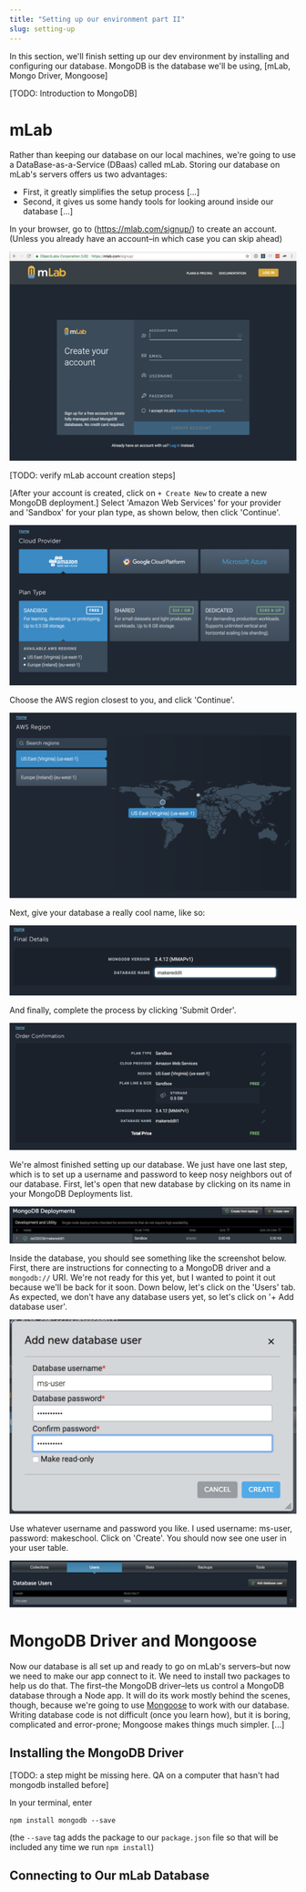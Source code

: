 ```yaml
---
title: "Setting up our environment part II"
slug: setting-up
---
```

In this section, we'll finish setting up our dev environment by installing and configuring our database.  MongoDB is the database we'll be using, [mLab, Mongo Driver, Mongoose]

[TODO: Introduction to MongoDB]

# mLab

Rather than keeping our database on our local machines, we're going to use a DataBase-as-a-Service (DBaas) called mLab.  Storing our database on mLab's servers offers us two advantages:
- First, it greatly simplifies the setup process [...]
- Second, it gives us some handy tools for looking around inside our database [...]

In your browser, go to (https://mlab.com/signup/) to create an account.  (Unless you already have an account–in which case you can skip ahead)

![mLab Signup Page](assets/mlab-01-signup.png)

[TODO: verify mLab account creation steps]

[After your account is created, click on `+ Create New` to create a new MongoDB deployment.]  Select 'Amazon Web Services' for your provider and 'Sandbox' for your plan type, as shown below, then click 'Continue'.

![mLab Deployment Creator](assets/mlab-02-setup.png)

Choose the AWS region closest to you, and click 'Continue'.

![mLab Deployment Creator](assets/mlab-03-setup.png)

Next, give your database a really cool name, like so:

![mLab Deployment Creator](assets/mlab-04-setup.png)

And finally, complete the process by clicking 'Submit Order'.

![mLab Deployment Creator](assets/mlab-05-setup.png)

We're almost finished setting up our database.  We just have one last step, which is to set up a username and password to keep nosy neighbors out of our database.  First, let's open that new database by clicking on its name in your MongoDB Deployments list.

![mLab Deployment Creator](assets/mlab-06-deployments.png)

Inside the database, you should see something like the screenshot below.  First, there are instructions for connecting to a MongoDB driver and a `mongodb://` URI.  We're not ready for this yet, but I wanted to point it out because we'll be back for it soon.  Down below, let's click on the 'Users' tab.  As expected, we don't have any database users yet, so let's click on '+ Add database user'.

![mLab Deployment Creator](assets/mlab-08-new-user.png)

Use whatever username and password you like.  I used username: ms-user, password: makeschool.  Click on 'Create'.  You should now see one user in your user table.

![mLab Deployment Creator](assets/mlab-09-users-table.png)

# MongoDB Driver and Mongoose

Now our database is all set up and ready to go on mLab's servers–but now we need to make our app connect to it.  We need to install two packages to help us do that.  The first–the MongoDB driver–lets us control a MongoDB database through a Node app. It will do its work mostly behind the scenes, though, because we're going to use [Mongoose](http://mongoosejs.com/) to work with our database.  Writing database code is not difficult (once you learn how), but it is boring, complicated and error-prone;  Mongoose makes things much simpler. [...]

## Installing the MongoDB Driver

[TODO: a step might be missing here.  QA on a computer that hasn't had mongodb installed before]

In your terminal, enter
```
npm install mongodb --save
```
(the `--save` tag adds the package to our `package.json` file so that will be included any time we run `npm install`)

## Connecting to Our mLab Database
